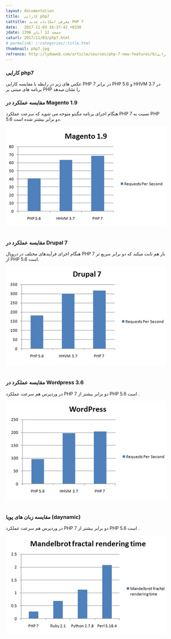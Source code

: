 ```yaml
---
layout: documentation
title:  کارایی php7
cattitle: معرفی امکانات جدید PHP 7
date:   2017-11-03 16:37:42 +0330
jdate: جمعه 12 آبان 1396
caturl: 2017/11/03/php7.html
# permalink: /:categories/:title.html
thumbnail: php7.jpg
refrence: http://lydaweb.com/article/courses/php-7-new-features/9/کارایی-php-7
---
```

<h3>کارایی php7</h3>
<p>
 عکس های زیر در رابطه با مقایسه کارایی PHP 7 در برابر PHP 5.6 و HHVM 3.7 در برنامه های مبتنی بر PHP را نشان میدهد
</p>

<h3>مقایسه عملکرد در Magento 1.9</h3>
<p>
هنگام اجرای برنامه مگنتو متوجه می شوید که سرعت عملکرد PHP 7 نسبت به PHP 5.6 دو برابر بیشتر شده است.
</p>
<div align="center">
<img src="/images/post/1magento.jpg" alt="{{page.title}}" />
</div>
<br>


<h3>مقایسه عملکرد در Drupal 7</h3>
<p>
هنگام اجرای فرآیندهای مختلف در دروپال  PHP 7  باز هم ثابت میکند که  دو برابر سریع تر از PHP 5.6 است.
</p>
<div align="center">
<img src="/images/post/2drupal.jpg" alt="{{page.title}}" />
</div>
<br>

<h3>مقایسه عملکرد در Wordpress 3.6</h3>
<p>
در وردپرس هم سرعت عملکرد PHP 7 دو برابر بیشتر از PHP 5.6 است .
</p>
<div align="center">
<img src="/images/post/3wordpress.jpg" alt="{{page.title}}" />
</div>
<br>


<h3>مقایسه زبان های پویا (daynamic)
</h3>
<p>
در وردپرس هم سرعت عملکرد PHP 7 دو برابر بیشتر از PHP 5.6 است .
</p>
<div align="center">
<img src="/images/post/4mandelbrot.jpg" alt="{{page.title}}" />
</div>
<br>